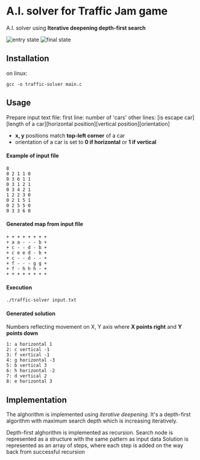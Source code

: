 # A.I. solver for Traffic Jam game
A.I. solver using **Iterative deepening depth-first search**

![entry state](http://www2.fiit.stuba.sk/~kapustik/krizovatky.gif) ![final state](http://www2.fiit.stuba.sk/~kapustik/krizovatky_ciel.gif)
## Installation
on linux:
```
gcc -o traffic-solver main.c
```
## Usage
Prepare input text file:
first line: number of 'cars'
other lines: [is escape car][length of a car][horizontal position][vertical position][orientation]
* **x, y** positions match **top-left corner** of a car
* orientation of a car is set to **0 if horizontal** or **1 if vertical**
#### Example of input file
```
8
0 2 1 1 0
0 3 6 1 1
0 3 1 2 1
0 3 4 2 1
1 2 2 3 0
0 2 1 5 1
0 2 5 5 0
0 3 3 6 0
```
#### Generated map from input file
```
+ + + + + + + +
+ a a - - - b +
+ c - - d - b +
+ c e e d - b +
+ c - - d - - +
+ f - - - g g +
+ f - h h h - +
+ + + + + + + +
```
#### Execution
```
./traffic-solver input.txt
```
#### Generated solution
Numbers reflecting movement on X, Y axis where **X points right** and **Y points down**
```
1: a horizontal 1
2: c vertical -1
3: f vertical -1
4: g horizontal -3
5: b vertical 3
6: h horizontal -2
7: d vertical 2
8: e horizontal 3
```
## Implementation
   The alghorithm is implemented using *iterative deepening*.
   It's a depth-first algorithm with maximum search depth which is increasing iteratively.

   Depth-first alghorithm is implemented as recursion.
   Search node is represented as a structure with the same pattern as input data
   Solution is represented as an array of steps, where each step is added on the way back from successful recursion


